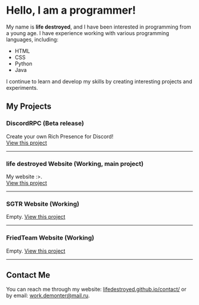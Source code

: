 # Hello, I am a programmer!

My name is **life destroyed**, and I have been interested in programming from a young age. I have experience working with various programming languages, including:

- HTML
- CSS
- Python
- Java

I continue to learn and develop my skills by creating interesting projects and experiments.

## My Projects

### DiscordRPC (Beta release)
Create your own Rich Presence for Discord!  
[View this project](https://lifedestroyed.github.io/rpc/)

---

### life destroyed Website (Working, main project)
My website :>.  
[View this project](https://lifedestroyed.github.io)

---

### SGTR Website (Working)
Empty. 
[View this project](https://sgtr-team.github.io)

---

### FriedTeam Website (Working)
Empty. 
[View this project](https://friedteam.github.io)

---

## Contact Me

You can reach me through my website: [lifedestroyed.github.io/contact/](https://lifedestroyed.github.io/contact/) or by email: [work.demonter@mail.ru](mailto:work.demonter@mail.ru).
